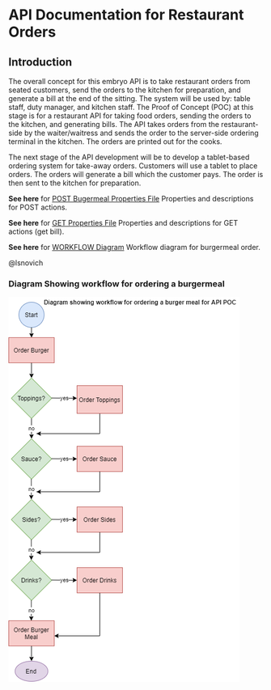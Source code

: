 # API Documentation for Restaurant Orders

## Introduction 

The overall concept for this embryo API is to take restaurant orders from seated customers, send the orders to the kitchen for preparation, and generate a bill at the end of the sitting. The system will be used by: table staff, duty manager, and kitchen staff. The Proof of Concept (POC) at this stage is for a restaurant API for taking food orders, sending the orders to the kitchen, and generating bills. The API takes orders from the restaurant-side by the waiter/waitress and sends the order to the server-side ordering terminal in the kitchen. The orders are printed out for the cooks.

The next stage of the API development will be to develop a tablet-based ordering system for take-away orders. Customers will use a tablet to place orders. The orders will generate a bill which the customer pays. The order is then sent to the kitchen for preparation.

**See here** for [POST Bugermeal Properties File](POST-Properties-Reference.md) Properties and descriptions for POST actions.

**See here** for [GET Properties File](GET-Properties-Reference.md) Properties and descriptions for GET actions (get bill).

**See here** for [WORKFLOW Diagram](AaronAPIWorkflow.png) Workflow diagram for burgermeal order.

@lsnovich

### Diagram Showing workflow for ordering a burgermeal 


![Workflow Diagram](AaronAPIWorkflow.png)



